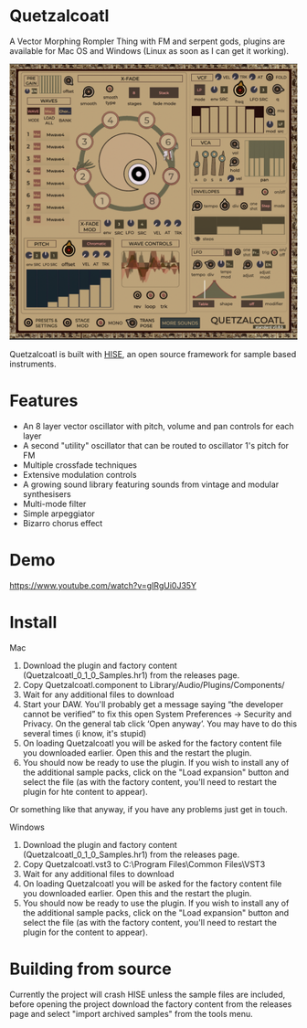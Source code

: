 # Quetzalcoatl

A Vector Morphing Rompler Thing with FM and serpent gods, plugins are available for Mac OS and Windows (Linux as soon as I can get it working).

![Quetzalcoatl](https://raw.githubusercontent.com/publicsamples/Quetzalcoatl/main/Quetzalcoatl.png)

Quetzalcoatl is built with [HISE](http://hise.audio), an open source framework for sample based instruments. 

# Features 

- An 8 layer vector oscillator with pitch, volume and pan controls for each layer
- A second "utility" oscillator that can be routed to oscillator 1's pitch for FM
- Multiple crossfade techniques
- Extensive modulation controls 
- A growing sound library featuring sounds from vintage and modular synthesisers 
- Multi-mode filter 
- Simple arpeggiator
- Bizarro chorus effect


# Demo

https://www.youtube.com/watch?v=gIRgUi0J35Y



# Install

Mac

1. Download the plugin and factory content (Quetzalcoatl_0_1_0_Samples.hr1) from the releases page.
2. Copy Quetzalcoatl.component to Library/Audio/Plugins/Components/
3. Wait for any additional files to download
4. Start your DAW. You'll probably get a message saying “the developer cannot be verified” to fix this open System Preferences → Security and Privacy. On the general tab click ‘Open anyway’. You may have to do this several times (i know, it's stupid)
5. On loading Quetzalcoatl you will be asked for the factory content file you downloaded earlier. Open this and the restart the plugin.
6. You should now be ready to use the plugin. If you wish to install any of the additional sample packs, click on the "Load expansion" button and select the file (as with the factory content, you'll need to restart the plugin for hte content to appear).

Or something like that anyway, if you have any problems just get in touch.  

Windows

1. Download the plugin and factory content (Quetzalcoatl_0_1_0_Samples.hr1) from the releases page.
2. Copy Quetzalcoatl.vst3 to C:\Program Files\Common Files\VST3
3. Wait for any additional files to download
4. On loading Quetzalcoatl you will be asked for the factory content file you downloaded earlier. Open this and the restart the plugin.
5. You should now be ready to use the plugin. If you wish to install any of the additional sample packs, click on the "Load expansion" button and select the file (as with the factory content, you'll need to restart the plugin for the content to appear).


# Building from source

Currently the project will crash HISE unless the sample files are included, before opening the project download the factory content from the releases page and select "import archived samples" from the tools menu.

